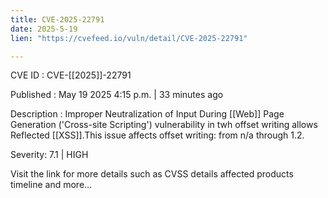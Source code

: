 ```yaml
---
title: CVE-2025-22791
date: 2025-5-19
lien: "https://cvefeed.io/vuln/detail/CVE-2025-22791"

---
```


CVE ID : CVE-[[2025]]-22791

Published :  May 19
2025
4:15 p.m. | 33 minutes ago

Description : Improper Neutralization of Input During [[Web]] Page Generation ('Cross-site Scripting') vulnerability in twh offset writing allows Reflected [[XSS]].This issue affects offset writing: from n/a through 1.2.

Severity: 7.1 | HIGH

Visit the link for more details
such as CVSS details
affected products
timeline
and more...
